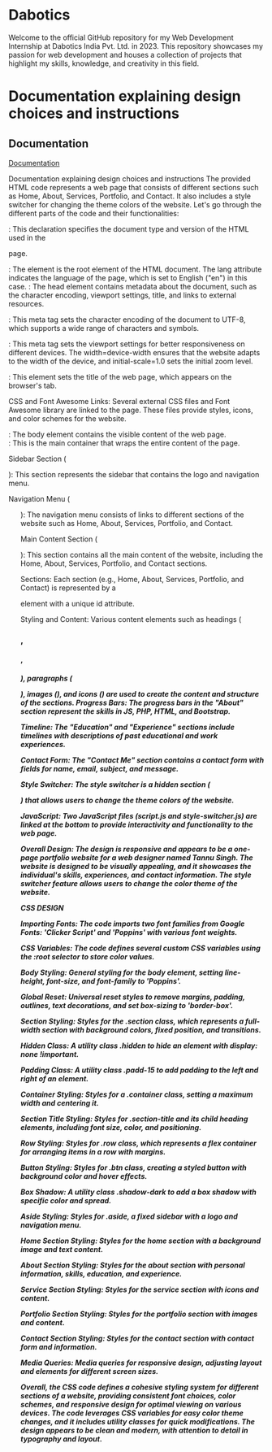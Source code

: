 # Dabotics
Welcome to the official GitHub repository for my Web Development Internship at Dabotics India Pvt. Ltd. in 2023. This repository showcases my passion for web development and houses a collection of projects that highlight my skills, knowledge, and creativity in this field.


# Documentation explaining design choices and instructions




## Documentation

[Documentation](https://linktodocumentation)

Documentation explaining design choices and instructions
The provided HTML code represents a web page that consists of different sections such as Home, About, Services, Portfolio, and Contact. It also includes a style switcher for changing the theme colors of the website. Let's go through the different parts of the code and their functionalities:


<!DOCTYPE html>: This declaration specifies the document type and version of the HTML used in the 
page.

<html lang="en">: The <html> element is the root element of the HTML document. The lang attribute indicates the language of the page, which is set to English ("en") in this case.

<head>: The head element contains metadata about the document, such as the character encoding, viewport settings, title, and links to external resources.

<meta charset="UTF-8">: This meta tag sets the character encoding of the document to UTF-8, which supports a wide range of characters and symbols.

<meta name="viewport" content="width=device-width, initial-scale=1.0">: This meta tag sets the viewport settings for better responsiveness on different devices. The width=device-width ensures that the website adapts to the width of the device, and initial-scale=1.0 sets the initial zoom level.

<title>Document</title>: This element sets the title of the web page, which appears on the browser's tab.

CSS and Font Awesome Links: Several external CSS files and Font Awesome library are linked to the page. These files provide styles, icons, and color schemes for the website.

<body>: The body element contains the visible content of the web page.

<div class="main-container">: This is the main container that wraps the entire content of the page.

Sidebar Section (<div class="aside">): This section represents the sidebar that contains the logo and navigation menu.

Navigation Menu (<ul class="nav">): The navigation menu consists of links to different sections of the website such as Home, About, Services, Portfolio, and Contact.

Main Content Section (<div class="main-content">): This section contains all the main content of the website, including the Home, About, Services, Portfolio, and Contact sections.

Sections: Each section (e.g., Home, About, Services, Portfolio, and Contact) is represented by a <section> element with a unique id attribute.

Styling and Content: Various content elements such as headings (<h3>, <h4>, <h5>), paragraphs (<p>), images (<img>), and icons (<i>) are used to create the content and structure of the sections.
Progress Bars: The progress bars in the "About" section represent the skills in JS, PHP, HTML, and Bootstrap.

Timeline: The "Education" and "Experience" sections include timelines with descriptions of past educational and work experiences.

Contact Form: The "Contact Me" section contains a contact form with fields for name, email, subject, and message.

Style Switcher: The style switcher is a hidden section (<div class="style-switcher">) that allows users to change the theme colors of the website.

JavaScript: Two JavaScript files (script.js and style-switcher.js) are linked at the bottom to provide interactivity and functionality to the web page.

Overall Design:
The design is responsive and appears to be a one-page portfolio website for a web designer named Tannu Singh. The website is designed to be visually appealing, and it showcases the individual's skills, experiences, and contact information. The style switcher feature allows users to change the color 
theme of the website.

CSS DESIGN 

Importing Fonts:
The code imports two font families from Google Fonts: 'Clicker Script' and 'Poppins' with various font weights.

CSS Variables:
The code defines several custom CSS variables using the :root selector to store color values.

Body Styling:
General styling for the body element, setting line-height, font-size, and font-family to 'Poppins'.

Global Reset:
Universal reset styles to remove margins, padding, outlines, text decorations, and set box-sizing to 
'border-box'.

Section Styling:
Styles for the .section class, which represents a full-width section with background colors, fixed position, and transitions.

Hidden Class:
A utility class .hidden to hide an element with display: none !important.

Padding Class:
A utility class .padd-15 to add padding to the left and right of an element.

Container Styling:
Styles for a .container class, setting a maximum width and centering it.

Section Title Styling:
Styles for .section-title and its child heading elements, including font size, color, and positioning.

Row Styling:
Styles for .row class, which represents a flex container for arranging items in a row with margins.

Button Styling:
Styles for .btn class, creating a styled button with background color and hover effects.

Box Shadow:
A utility class .shadow-dark to add a box shadow with specific color and spread.

Aside Styling:
Styles for .aside, a fixed sidebar with a logo and navigation menu.

Home Section Styling:
Styles for the home section with a background image and text content.

About Section Styling:
Styles for the about section with personal information, skills, education, and experience.

Service Section Styling:
Styles for the service section with icons and content.

Portfolio Section Styling:
Styles for the portfolio section with images and content.

Contact Section Styling:
Styles for the contact section with contact form and information.

Media Queries:
Media queries for responsive design, adjusting layout and elements for different screen sizes.

Overall, the CSS code defines a cohesive styling system for different sections of a website, providing consistent font choices, color schemes, and responsive design for optimal viewing on various devices. The code leverages CSS variables for easy color theme changes, and it includes utility classes for quick modifications. The design appears to be clean and modern, with attention to detail in typography and layout.
